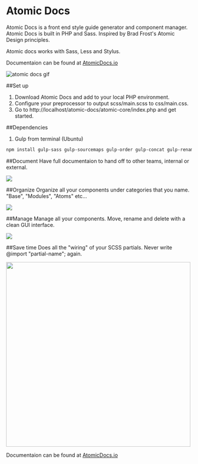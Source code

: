 # Atomic Docs
Atomic Docs is a front end style guide generator and component manager. Atomic Docs is built in PHP and Sass. Inspired by Brad Frost's Atomic Design principles.

Atomic docs works with Sass, Less and Stylus. 

Documentaion can be found at <a href="http://atomicdocs.io/">AtomicDocs.io</a>

<img src="http://atomicdocs.io/img/demo1.gif" alt="atomic docs gif" />

##Set up

1. Download Atomic Docs and add to your local PHP environment.
2. Configure your preprocessor to output scss/main.scss to css/main.css.
3. Go to http://localhost/atomic-docs/atomic-core/index.php and get started.

##Dependencies
1. Gulp
from terminal (Ubuntu)  

```bash
npm install gulp-sass gulp-sourcemaps gulp-order gulp-concat gulp-rename gulp-uglify
```

##Document
Have full documentaion to hand off to other teams, internal or external.

<img src="http://atomicdocs.io/img/document.png" />

##Organize
Organize all your components under categories that you name. "Base", "Modules", "Atoms" etc...

<img src="http://atomicdocs.io/img/organize.png"/>

##Manage
Manage all your components. Move, rename and delete with a clean GUI interface.

<img src="http://atomicdocs.io/img/manage.gif" />

##Save time
Does all the "wiring" of your SCSS partials. Never write @import "partial-name"; again.

<img width="500" src="http://atomicdocs.io/img/helpful.png"/>

Documentaion can be found at <a href="http://atomicdocs.io/">AtomicDocs.io</a>

